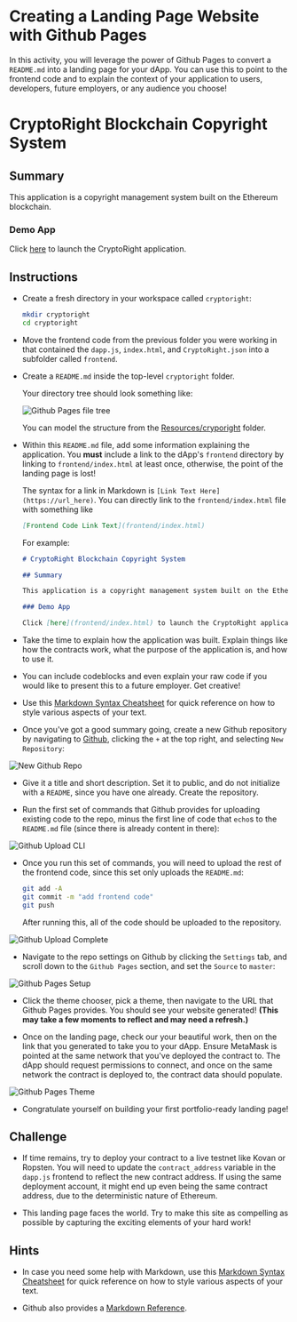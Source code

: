 # Creating a Landing Page Website with Github Pages

In this activity, you will leverage the power of Github Pages to convert a `README.md` into a landing page for your dApp. You can use this to point to the frontend code and to explain the context of your application to users, developers, future employers, or any audience you choose!

# CryptoRight Blockchain Copyright System

## Summary

This application is a copyright management system built on the Ethereum blockchain.

### Demo App

Click [here](crypto-frontend/index.html) to launch the CryptoRight application.

## Instructions

* Create a fresh directory in your workspace called `cryptoright`:

  ```bash
  mkdir cryptoright
  cd cryptoright
  ```

* Move the frontend code from the previous folder you were working in that contained the `dapp.js`, `index.html`, and `CryptoRight.json` into a subfolder called `frontend`.

* Create a `README.md` inside the top-level `cryptoright` folder.

  Your directory tree should look something like:

  ![Github Pages file tree](Images/github-pages-tree.png)

  You can model the structure from the [Resources/cryporight](Resources/cryptoright/README.md) folder.

* Within this `README.md` file, add some information explaining the application.
  You **must** include a link to the dApp's `frontend` directory by linking to `frontend/index.html` at least once, otherwise, the point of the landing page is lost!

  The syntax for a link in Markdown is `[Link Text Here](https://url_here)`. You can directly link to the `frontend/index.html` file with something like

  ```markdown
  [Frontend Code Link Text](frontend/index.html)
  ```

  For example:

  ```markdown
  # CryptoRight Blockchain Copyright System

  ## Summary

  This application is a copyright management system built on the Ethereum blockchain.

  ### Demo App

  Click [here](frontend/index.html) to launch the CryptoRight application.
  ```

* Take the time to explain how the application was built. Explain things like how the contracts work, what the purpose of the application is, and how to use it.

* You can include codeblocks and even explain your raw code if you would like to present this to a future employer. Get creative!

* Use this [Markdown Syntax Cheatsheet](https://github.com/adam-p/markdown-here/wiki/Markdown-Cheatsheet) for quick reference on how to style various aspects of your text.

* Once you've got a good summary going, create a new Github repository by navigating to [Github](https://github.com), clicking the `+` at the top right, and selecting `New Repository`:

![New Github Repo](Images/github-new-repo.png)

* Give it a title and short description. Set it to public, and do not initialize with a `README`, since you have one already. Create the repository.

* Run the first set of commands that Github provides for uploading existing code to the repo, minus the first line of code that `echo`s to the `README.md` file (since there is already content in there):

![Github Upload CLI](Images/github-repo-cli.png)

* Once you run this set of commands, you will need to upload the rest of the frontend code, since this set only uploads the `README.md`:

  ```bash
  git add -A
  git commit -m "add frontend code"
  git push
  ```

  After running this, all of the code should be uploaded to the repository.

![Github Upload Complete](Images/github-upload.png)

* Navigate to the repo settings on Github by clicking the `Settings` tab, and scroll down to the `Github Pages` section, and set the `Source` to `master`:

![Github Pages Setup](Images/github-pages-setup.gif)

* Click the theme chooser, pick a theme, then navigate to the URL that Github Pages provides. You should see your website generated! **(This may take a few moments to reflect and may need a refresh.)**

* Once on the landing page, check our your beautiful work, then on the link that you generated to take you to your dApp. Ensure MetaMask is pointed at the same network that you've deployed the contract to. The dApp should request permissions to connect, and once on the same network the contract is deployed to, the contract data should populate.

![Github Pages Theme](Images/github-pages-theme.gif)

* Congratulate yourself on building your first portfolio-ready landing page!

## Challenge

* If time remains, try to deploy your contract to a live testnet like Kovan or Ropsten. You will need to update the `contract_address` variable in the `dapp.js` frontend to reflect the new contract address. If using the same deployment account, it might end up even being the same contract address, due to the deterministic nature of Ethereum.

* This landing page faces the world. Try to make this site as compelling as possible by capturing the exciting elements of your hard work!

## Hints

* In case you need some help with Markdown, use this [Markdown Syntax Cheatsheet](https://github.com/adam-p/markdown-here/wiki/Markdown-Cheatsheet) for quick reference on how to style various aspects of your text.

* Github also provides a [Markdown Reference](https://help.github.com/en/github/writing-on-github/basic-writing-and-formatting-syntax).
